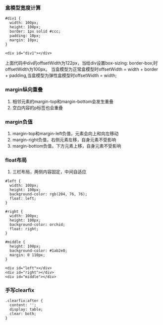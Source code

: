 ### 盒模型宽度计算

```
#div1 {
  width: 100px;
  height: 100px;
  border: 1px solid #ccc;
  padding: 10px;
  margin: 10px;
}

<div id="div1"></div>
```
上面代码中div的offsetWidth为122px，当给div设置box-sizing: border-box;时offsetWidth为100px。
当盒模型为正常盒模型时offsetWidth = width + border + padding,当盒模型为弹性盒模型时offsetWidth = width;

### margin纵向重叠

1. 相邻元素的margin-top和margin-bottom会发生重叠
2. 空白内容的p标签也会重叠

### margin负值

1. margin-top和margin-left负值，元素会向上和向左移动
2. margin-right负值，右侧元素左移，自身元素不受影响
3. margin-bottom负值，下方元素上移，自身元素不受影响

### float布局

1. 三栏布局，两侧内容固定，中间自适应

```
#left {
  width: 100px;
  height: 100px;
  background-color: rgb(204, 76, 76);
  float: left;
}

#right {
  width: 100px;
  height: 100px;
  background-color: orchid;
  float: right;
}

#middle { 
  height: 100px;
  background-color: #1ab2e0;
  margin: 0 110px;
}

<div id="left"></div>
<div id="right"></div>
<div id="middle"></div>
```
### 手写clearfix
```
.clearfix:after {
  content: '';
  display: table;
  clear: both;
}
```
